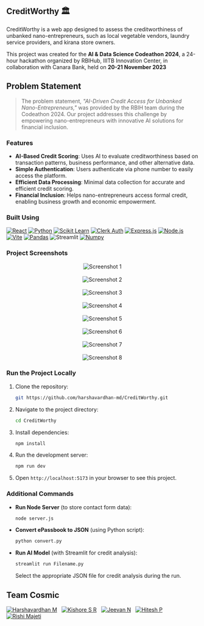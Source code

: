 ## CreditWorthy 🏛️

CreditWorthy is a web app designed to assess the creditworthiness of unbanked nano-entrepreneurs, such as local vegetable vendors, laundry service providers, and kirana store owners. 

This project was created for the **AI & Data Science Codeathon 2024**, a 24-hour hackathon organized by RBIHub, IIITB Innovation Center, in collaboration with Canara Bank, held on **20-21 November 2023**

## Problem Statement
> The problem statement, *"AI-Driven Credit Access for Unbanked Nano-Entrepreneurs,"* was provided by the RBIH team during the Codeathon 2024. Our project addresses this challenge by empowering nano-entrepreneurs with innovative AI solutions for financial inclusion.

### Features
- **AI-Based Credit Scoring**: Uses AI to evaluate creditworthiness based on transaction patterns, business performance, and other alternative data.
- **Simple Authentication**: Users authenticate via phone number to easily access the platform.
- **Efficient Data Processing**: Minimal data collection for accurate and efficient credit scoring.
- **Financial Inclusion**: Helps nano-entrepreneurs access formal credit, enabling business growth and economic empowerment.

### Built Using
[![React](https://img.shields.io/badge/react-%2320232a.svg?&style=for-the-badge&logo=react&logoColor=%2361DAFB)](https://reactjs.org/)
[![Python](https://img.shields.io/badge/python-%2314354C.svg?&style=for-the-badge&logo=python&logoColor=white)](https://www.python.org/)
[![Scikit Learn](https://img.shields.io/badge/scikit_learn-%23F7931E.svg?&style=for-the-badge&logo=scikit-learn&logoColor=white)](https://scikit-learn.org/)
[![Clerk Auth](https://img.shields.io/badge/clerk_auth-%23047D6A.svg?&style=for-the-badge&logo=clerk&logoColor=white)](https://clerk.dev/)
[![Express.js](https://img.shields.io/badge/express.js-%23404d59.svg?&style=for-the-badge&logo=express&logoColor=white)](https://expressjs.com/)
[![Node.js](https://img.shields.io/badge/node.js-%23339933.svg?&style=for-the-badge&logo=node.js&logoColor=white)](https://nodejs.org/)
[![Vite](https://img.shields.io/badge/Vite-643EED.svg?style=for-the-badge&logo=vite&logoColor=white)](https://vitejs.dev/)
[![Pandas](https://img.shields.io/badge/pandas-%23150458.svg?&style=for-the-badge&logo=pandas&logoColor=white)](https://pandas.pydata.org/)
![Streamlit](https://img.shields.io/badge/Streamlit-%23FF4B4B.svg?style=for-the-badge&logoColor=white)
[![Numpy](https://img.shields.io/badge/numpy-%23013243.svg?&style=for-the-badge&logo=numpy&logoColor=white)](https://numpy.org/)

### Project Screenshots
<div align="center">
  <img src="https://github.com/user-attachments/assets/f62d5f5d-2750-4b27-96fe-9a9704b02073" alt="Screenshot 1"/>
  <br/><br/>
  <img src="https://github.com/user-attachments/assets/d3b7dab5-ef46-4416-9695-07c4b03d77a8" alt="Screenshot 2"/>
  <br/><br/>
  <img src="https://github.com/user-attachments/assets/17ea0449-c66e-4642-8f0e-b3194ec725a1" alt="Screenshot 3"/>
  <br/><br/>
  <img src="https://github.com/user-attachments/assets/b1c685ff-4e7c-405c-95bd-9a158ab1feb7" alt="Screenshot 4"/>
  <br/><br/>
  <img src="https://github.com/user-attachments/assets/0c82056d-79e7-41e2-bdd5-2616c7ae2f0a" alt="Screenshot 5"/>
  <br/><br/>
  <img src="https://github.com/user-attachments/assets/d9fc7113-7dee-4dae-a3f6-17a4aa3cc07d" alt="Screenshot 6"/>
  <br/><br/>
  <img src="https://github.com/user-attachments/assets/e6cad42e-5299-4c9d-9b4c-5b6d0769e946" alt="Screenshot 7"/>
  <br/><br/>
  <img src="https://github.com/user-attachments/assets/fb574d5e-8dc7-4bde-b99c-fcb7f04241db" alt="Screenshot 8"/>
</div>

### Run the Project Locally

1. Clone the repository:
    ```bash
    git https://github.com/harshavardhan-md/CreditWorthy.git
    ```
2. Navigate to the project directory:
    ```bash
    cd CreditWorthy
    ```
3. Install dependencies:
    ```bash
    npm install
    ```
4. Run the development server:
    ```bash
    npm run dev
    ```
5. Open `http://localhost:5173` in your browser to see this project.

### Additional Commands

- **Run Node Server** (to store contact form data):
    ```bash
    node server.js
    ```

- **Convert ePassbook to JSON** (using Python script):
    ```bash
    python convert.py
    ```

- **Run AI Model** (with Streamlit for credit analysis):
    ```bash
    streamlit run Filename.py
    ```
    Select the appropriate JSON file for credit analysis during the run.

## Team Cosmic

[![Harshavardhan M](https://img.shields.io/badge/harshavardhan%20m-%230077B5.svg?style=for-the-badge&logo=linkedin&logoColor=white)](https://www.linkedin.com/in/harshavardhan-md/) &nbsp;
[![Kishore S R](https://img.shields.io/badge/kishore%20s%20r-%230077B5.svg?style=for-the-badge&logo=linkedin&logoColor=white)](https://www.linkedin.com/in/Kishore-SR) &nbsp;
[![Jeevan N](https://img.shields.io/badge/jeevan%20n-%230077B5.svg?style=for-the-badge&logo=linkedin&logoColor=white)](https://www.linkedin.com/in/jeevan-n-39a5652a3) &nbsp;
[![Hitesh P](https://img.shields.io/badge/hitesh%20p-%230077B5.svg?style=for-the-badge&logo=linkedin&logoColor=white)](https://www.linkedin.com/in/hitesh-p-aa55662a3) &nbsp;
[![Rishi Majeti](https://img.shields.io/badge/Rishi%20Majeti-%230077B5.svg?style=for-the-badge&logo=linkedin&logoColor=white)](https://www.linkedin.com/in/rishi-majeti-01b6102b4/)
